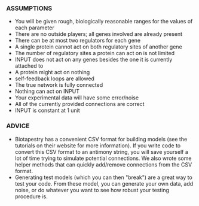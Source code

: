 ### ASSUMPTIONS
* You will be given rough, biologically reasonable ranges for the values of each parameter
* There are no outside players; all genes involved are already present
* There can be at most two regulators for each gene
* A single protein cannot act on both regulatory sites of another gene
* The number of regulatory sites a protein can act on is not limited
* INPUT does not act on any genes besides the one it is currently attached to
* A protein might act on nothing
* self-feedback loops are allowed
* The true network is fully connected
* Nothing can act on INPUT
* Your experimental data will have some error/noise
* All of the currently provided connections are correct
* INPUT is constant at 1 unit


### ADVICE
* Biotapestry has a convenient CSV format for building models (see the tutorials on their website
	for more information). If you write code to convert this CSV format to an antimony string,
	you will save yourself a lot of time trying to simulate potential connections. We also wrote
	some helper methods that can quickly add/remove connections from the CSV format.
* Generating test models (which you can then "break") are a great way to test your code. From these
 	 model, you can generate your own data, add noise, or do whatever you want to see how
	 robust your testing procedure is.
